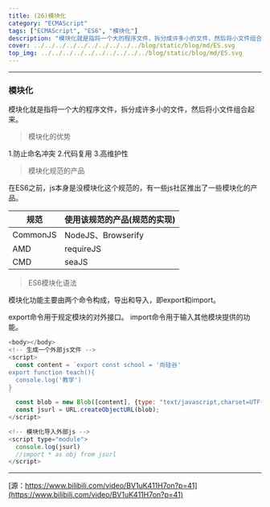 ```yaml
---
title: (26)模块化
category: "ECMAScript"
tags: ["ECMAScript", "ES6", "模块化"]
description: "模块化就是指将一个大的程序文件，拆分成许多小的文件，然后将小文件组合起来。"
cover: ../../../../../../../../../../blog/static/blog/md/ES.svg
top_img: ../../../../../../../../../../blog/static/blog/md/ES.svg
---
```


***

### 模块化

模块化就是指将一个大的程序文件，拆分成许多小的文件，然后将小文件组合起来。

> 模块化的优势

1.防止命名冲突
2.代码复用
3.高维护性

> 模块化规范的产品

在ES6之前，js本身是没模块化这个规范的，有一些js社区推出了一些模块化的产品。

|  规范  |  使用该规范的产品(规范的实现)  |
|    ----    |  ---- |
| CommonJS | NodeJS、Browserify |
| AMD | requireJS |
| CMD | seaJS |

> ES6模块化语法

模块化功能主要由两个命令构成，导出和导入，即export和import。

export命令用于规定模块的对外接口。
import命令用于输入其他模块提供的功能。


```js es6
<body></body>
<!-- 生成一个外部js文件 -->
<script>
  const content = `export const school = '尚硅谷'
export function teach(){
  console.log('教学')
}
`
  const blob = new Blob([content], {type: "text/javascript,charset=UTF-8"});
  const jsurl = URL.createObjectURL(blob);
</script>

<!-- 模块化导入外部js -->
<script type="module">
  console.log(jsurl)
  //import * as obj from jsurl
</script>
```


***

[源：https://www.bilibili.com/video/BV1uK411H7on?p=41](https://www.bilibili.com/video/BV1uK411H7on?p=41)